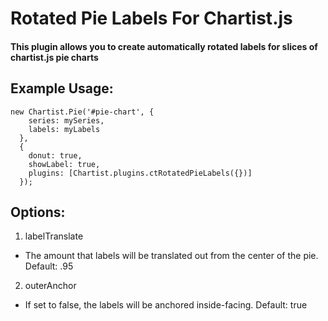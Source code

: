 # Rotated Pie Labels For Chartist.js

#### This plugin allows you to create automatically rotated labels for slices of chartist.js pie charts 

## Example Usage:

```
new Chartist.Pie('#pie-chart', {
    series: mySeries,
    labels: myLabels
  }, 
  {
    donut: true,
    showLabel: true,
    plugins: [Chartist.plugins.ctRotatedPieLabels({})]
  });
```

## Options:

1. labelTranslate
  * The amount that labels will be translated out from the center of the pie. Default: .95
2. outerAnchor
  * If set to false, the labels will be anchored inside-facing.  Default: true
